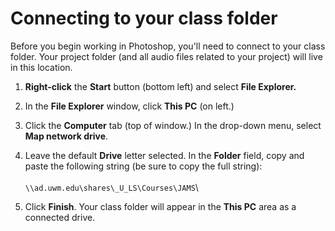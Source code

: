 # Connecting to your class folder

Before you begin working in Photoshop, you'll need to connect to your class folder. Your project folder (and all audio files related to your project) will live in this location.

1. **Right-click** the **Start** button (bottom left) and select **File Explorer.**
2. In the **File Explorer** window, click **This PC** (on left.)&#x20;
3. Click the **Computer** tab (top of window.) In the drop-down menu, select **Map network drive**.&#x20;
4. Leave the default **Drive** letter selected. In the **Folder** field, copy and paste the following string (be sure to copy the full string): \
   \
   `\\ad.uwm.edu\shares\_U_LS\Courses\JAMS`\

5. Click **Finish**. Your class folder will appear in the **This PC** area as a connected drive.&#x20;
